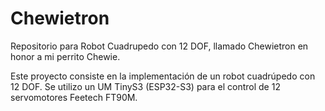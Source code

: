# Chewietron
 Repositorio para Robot Cuadrupedo con 12 DOF, llamado Chewietron en honor a mi perrito Chewie.

Este proyecto consiste en la implementación de un robot cuadrúpedo con 12 DOF. Se utilizo un UM TinyS3 (ESP32-S3) para el control de 12 servomotores Feetech FT90M.






